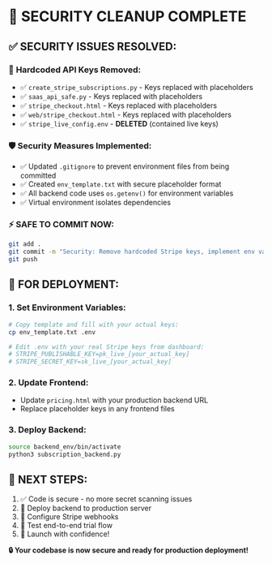 # 🔐 SECURITY CLEANUP COMPLETE

## ✅ **SECURITY ISSUES RESOLVED:**

### 🚨 **Hardcoded API Keys Removed:**
- ✅ `create_stripe_subscriptions.py` - Keys replaced with placeholders
- ✅ `saas_api_safe.py` - Keys replaced with placeholders  
- ✅ `stripe_checkout.html` - Keys replaced with placeholders
- ✅ `web/stripe_checkout.html` - Keys replaced with placeholders
- ✅ `stripe_live_config.env` - **DELETED** (contained live keys)

### 🛡️ **Security Measures Implemented:**
- ✅ Updated `.gitignore` to prevent environment files from being committed
- ✅ Created `env_template.txt` with secure placeholder format
- ✅ All backend code uses `os.getenv()` for environment variables
- ✅ Virtual environment isolates dependencies

### ⚡ **SAFE TO COMMIT NOW:**
```bash
git add .
git commit -m "Security: Remove hardcoded Stripe keys, implement env vars"
git push
```

## 🔧 **FOR DEPLOYMENT:**

### 1. Set Environment Variables:
```bash
# Copy template and fill with your actual keys:
cp env_template.txt .env

# Edit .env with your real Stripe keys from dashboard:
# STRIPE_PUBLISHABLE_KEY=pk_live_[your_actual_key]
# STRIPE_SECRET_KEY=sk_live_[your_actual_key]
```

### 2. Update Frontend:
- Update `pricing.html` with your production backend URL
- Replace placeholder keys in any frontend files

### 3. Deploy Backend:
```bash
source backend_env/bin/activate
python3 subscription_backend.py
```

## 🎯 **NEXT STEPS:**
1. ✅ Code is secure - no more secret scanning issues
2. 🚀 Deploy backend to production server
3. 🔗 Configure Stripe webhooks 
4. 🧪 Test end-to-end trial flow
5. 🎉 Launch with confidence!

**🔒 Your codebase is now secure and ready for production deployment!**
